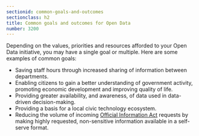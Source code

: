 ```yaml
---
sectionid: common-goals-and-outcomes
sectionclass: h2
title: Common goals and outcomes for Open Data
number: 3200
---
```


Depending on the values, priorities and resources afforded to your Open Data initiative, you may have a single goal or multiple. Here are some examples of common goals:

  - Saving staff hours through increased sharing of information between departments.
  - Enabling citizens to gain a better understanding of government activity, promoting economic development and improving quality of life.
  - Providing greater availability, and awareness, of data used in data-driven decision-making.
  - Providing a basis for a local civic technology ecosystem.
  - Reducing the volume of incoming [Official Information Act](http://www.legislation.govt.nz/act/public/1982/0156/latest/whole.html) requests by making highly requested, non-sensitive information available in a self-serve format.

